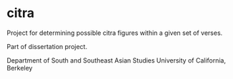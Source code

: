 citra
=====

Project for determining possible citra figures within a given set of verses.

Part of dissertation project.

Department of South and Southeast Asian Studies
University of California, Berkeley
